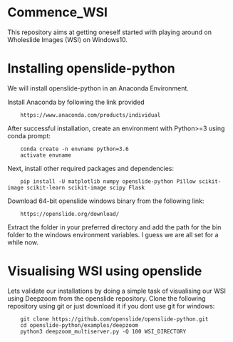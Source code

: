 # Commence_WSI
This repository aims at getting oneself started with playing around on Wholeslide Images (WSI) on Windows10.

# Installing openslide-python
We will install openslide-python in an Anaconda Environment.

Install Anaconda by following the link provided
```
    https://www.anaconda.com/products/individual
```

After successful installation, create an environment with Python>=3 using conda prompt:
```
    conda create -n envname python=3.6
    activate envname
```

Next, install other required packages and dependencies:
```
    pip install -U matplotlib numpy openslide-python Pillow scikit-image scikit-learn scikit-image scipy Flask
```
Download 64-bit openslide windows binary from the following link:
```
    https://openslide.org/download/
```

Extract the folder in your preferred directory and add the path for the bin folder to the windows environment variables.
I guess we are all set for a while now.

# Visualising WSI using openslide
Lets validate our installations by doing a simple task of visualising our WSI using Deepzoom from the openslide repository.
Clone the following repository using git or just download it if you dont use git for windows:
```
    git clone https://github.com/openslide/openslide-python.git
    cd openslide-python/examples/deepzoom
    python3 deepzoom_multiserver.py -Q 100 WSI_DIRECTORY
```


